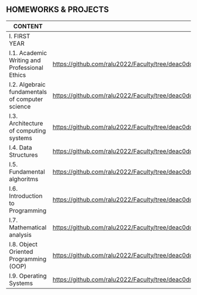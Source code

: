 HOMEWORKS & PROJECTS 
---------------------

|    CONTENT    |    LINK       | DESCRIPTION | LANGUAGE |
|---------------|---------------|-------------|----------|
| I. FIRST YEAR |                                        |
| I.1. Academic Writing and Professional Ethics|https://github.com/ralu2022/Faculty/tree/deac0ddaa06cb44f8423f8fd1f4edd0ff30f8b75/Academic%20Writing%20and%20Professional%20Ethics| | |
| I.2. Algebraic fundamentals of computer science|https://github.com/ralu2022/Faculty/tree/deac0ddaa06cb44f8423f8fd1f4edd0ff30f8b75/Algebraic%20fundamentals%20of%20computer%20science | | | 
| I.3. Architecture of computing systems|https://github.com/ralu2022/Faculty/tree/deac0ddaa06cb44f8423f8fd1f4edd0ff30f8b75/Architecture%20of%20computing%20systems | | |
| I.4. Data Structures|https://github.com/ralu2022/Faculty/tree/deac0ddaa06cb44f8423f8fd1f4edd0ff30f8b75/Data%20Structures| | |
| I.5. Fundamental alghoritms|https://github.com/ralu2022/Faculty/tree/deac0ddaa06cb44f8423f8fd1f4edd0ff30f8b75/Fundamental%20Alghoritms| | |
| I.6. Introduction to Programming|https://github.com/ralu2022/Faculty/tree/deac0ddaa06cb44f8423f8fd1f4edd0ff30f8b75/Introduction%20to%20Programming| | |            
| I.7. Mathematical analysis|https://github.com/ralu2022/Faculty/tree/deac0ddaa06cb44f8423f8fd1f4edd0ff30f8b75/Mathematical%20analysis| | |
| I.8. Object Oriented Programming (OOP)|https://github.com/ralu2022/Faculty/tree/deac0ddaa06cb44f8423f8fd1f4edd0ff30f8b75/Object%20Oriented%20Programming%20(OOP)| | |
| I.9. Operating Systems|https://github.com/ralu2022/Faculty/tree/deac0ddaa06cb44f8423f8fd1f4edd0ff30f8b75/Operating%20Systems| | |

